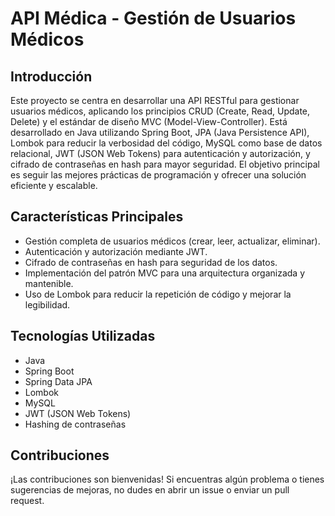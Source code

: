 <h1>API Médica - Gestión de Usuarios Médicos</h1>

<h2>Introducción</h2>
<p>Este proyecto se centra en desarrollar una API RESTful para gestionar usuarios médicos, aplicando los principios CRUD (Create, Read, Update, Delete) y el estándar de diseño MVC (Model-View-Controller). Está desarrollado en Java utilizando Spring Boot, JPA (Java Persistence API), Lombok para reducir la verbosidad del código, MySQL como base de datos relacional, JWT (JSON Web Tokens) para autenticación y autorización, y cifrado de contraseñas en hash para mayor seguridad. El objetivo principal es seguir las mejores prácticas de programación y ofrecer una solución eficiente y escalable.</p>

<h2>Características Principales</h2>
<ul>
  <li>Gestión completa de usuarios médicos (crear, leer, actualizar, eliminar).</li>
  <li>Autenticación y autorización mediante JWT.</li>
  <li>Cifrado de contraseñas en hash para seguridad de los datos.</li>
  <li>Implementación del patrón MVC para una arquitectura organizada y mantenible.</li>
  <li>Uso de Lombok para reducir la repetición de código y mejorar la legibilidad.</li>
</ul>

<h2>Tecnologías Utilizadas</h2>
<ul>
  <li>Java</li>
  <li>Spring Boot</li>
  <li>Spring Data JPA</li>
  <li>Lombok</li>
  <li>MySQL</li>
  <li>JWT (JSON Web Tokens)</li>
  <li>Hashing de contraseñas</li>
</ul>

<h2>Contribuciones</h2>
<p>¡Las contribuciones son bienvenidas! Si encuentras algún problema o tienes sugerencias de mejoras, no dudes en abrir un issue o enviar un pull request.</p>
